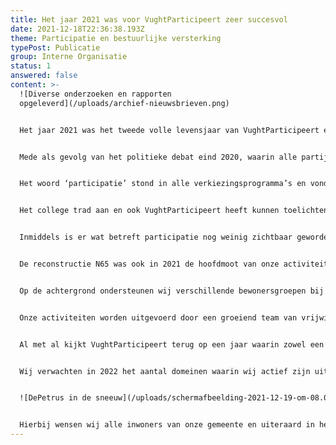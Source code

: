 ```yaml
---
title: Het jaar 2021 was voor VughtParticipeert zeer succesvol
date: 2021-12-18T22:36:38.193Z
theme: Participatie en bestuurlijke versterking
typePost: Publicatie
group: Interne Organisatie
status: 1
answered: false
content: >-
  ![Diverse onderzoeken en rapporten
  opgeleverd](/uploads/archief-nieuwsbrieven.png)


  Het jaar 2021 was het tweede volle levensjaar van VughtParticipeert en er is veel gebeurd. 


  Mede als gevolg van het politieke debat eind 2020, waarin alle partijen hun posities hebben kunnen aangeven over een groot aantal stellingen, heeft er een duidelijke politieke verschuiving plaatsgevonden. Als resultaat hiervan kwam er een nieuw college waarbij GemeenteBelangen werd ingeruild voor CDA en D66. 


  Het woord ‘participatie’ stond in alle verkiezingsprogramma’s en vond zijn weg in het coalitieakkoord. Ook werd daarin het politieke compromis over de N65 opgenomen: we gaan ermee door totdat de Raad van State ons tegenhoudt.


  Het college trad aan en ook VughtParticipeert heeft kunnen toelichten wat zij van het coalitieakkoord vindt en wat zij van de verschillende wethouders verwacht. Wat betreft ‘participatie’ waren wij het snel eens en werden concrete stappen door het gemeentebestuur toegezegd. Ten aanzien van verkeer en infrastructuur werd een regelmatig overleg met wethouder du Maine ingericht.


  Inmiddels is er wat betreft participatie nog weinig zichtbaar geworden. Alleen bij het onderwerp ‘mobiliteitsplan’ werd een samenspel met inwoners ingericht. Rondom het toegezegde portaal, waarop alle actuele onderwerpen te volgen zouden zijn, is het stil gebleven. Wij zullen dit onderwerp in 2022 opnieuw aan de orde stellen.


  De reconstructie N65 was ook in 2021 de hoofdmoot van onze activiteiten. Zo hebben wij verschillende beroepschriften en appellanten bij de Voorlopige Voorziening op 2 maart  bij de Raad van State ondersteund, met als eerste resultaat dat er géén voorbereidende handelingen plaatsvinden. Een belangrijke bijdrage is hierbij  geweest het laten uitvoeren van onderzoeken naar de verkeerscijfers en verkeersveiligheid. De onderzoeksresultaten worden aan de appellanten ter beschikking gesteld voor het versterken van hun beroepschriften. Dat heeft geleid tot een aantal kritische vragen van de Staatsraad aan de gemeente. Gezien de complexiteit van het bestemmingsplan heeft de Raad van State de Stichting Advisering Bestuursrechtspraak (STAB) gevraagd een onderzoek te doen naar de verkeersveiligheid. Contacten tussen appellanten en STAB worden door VughtParticipeert ondersteund.


  Op de achtergrond ondersteunen wij verschillende bewonersgroepen bij het indienen van bezwaren en WOB-verzoeken en het opvolgen daarvan. Hiermee versterken wij de rechten van bewoners om zich te melden en gehoord te worden.


  Onze activiteiten worden uitgevoerd door een groeiend team van vrijwilligers. Professionele ondersteuning voor experts wordt gefinancierd vanuit de contributie van onze leden en gerichte bijdragen van particulieren. 


  Al met al kijkt VughtParticipeert terug op een jaar waarin zowel een begin kon worden gemaakt met participatie, als ook opgetreden kon worden daar waar de participatie nog niet functioneert, of in het verleden niet heeft gefunctioneerd. 


  Wij verwachten in 2022 het aantal domeinen waarin wij actief zijn uit te breiden. Inmiddels zijn een aantal in voorbereiding en zoals altijd staan wij volledig open voor vragen en betrokkenheid van inwoners. 


  ![DePetrus in de sneeuw](/uploads/schermafbeelding-2021-12-19-om-08.01.20.png)


  Hierbij wensen wij alle inwoners van onze gemeente en uiteraard in het bijzonder onze leden, fijne en vooral gezonde feestdagen en een goede start van 2022.
---
```

